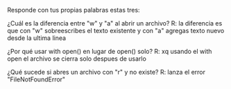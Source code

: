 Responde con tus propias palabras estas tres:

¿Cuál es la diferencia entre "w" y "a" al abrir un archivo?
R: la diferencia es que con "w" sobreescribes el texto existente y con "a" agregas texto nuevo desde la ultima linea

¿Por qué usar with open() en lugar de open() solo?
R: xq usando el with open el archivo se cierra solo despues de usarlo

¿Qué sucede si abres un archivo con "r" y no existe?
R: lanza el error "FileNotFoundError"
